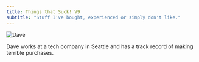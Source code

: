 ```yaml
---
title: Things that Suck! V9
subtitle: "Stuff I've bought, experienced or simply don't like."
---
```

![Dave](/img/dave.jpg)

Dave works at a tech company in Seattle and has a track record of making terrible purchases.

